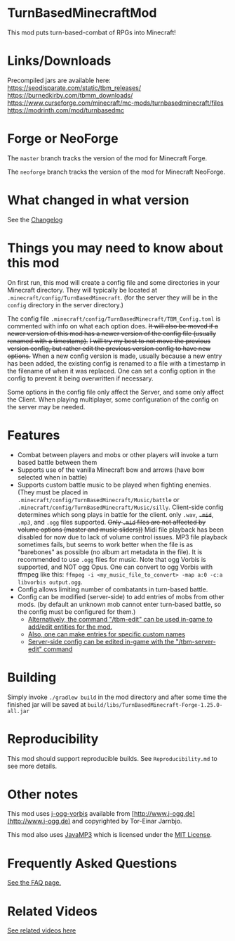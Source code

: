 # TurnBasedMinecraftMod

This mod puts turn-based-combat of RPGs into Minecraft!

# Links/Downloads

Precompiled jars are available here:  
https://seodisparate.com/static/tbm_releases/  
https://burnedkirby.com/tbmm_downloads/  
https://www.curseforge.com/minecraft/mc-mods/turnbasedminecraft/files  
https://modrinth.com/mod/turnbasedmc

# Forge or NeoForge

The `master` branch tracks the version of the mod for Minecraft Forge.

The `neoforge` branch tracks the version of the mod for Minecraft NeoForge.

# What changed in what version

See the [Changelog](https://github.com/Stephen-Seo/TurnBasedMinecraftMod/blob/master/Changelog.md)

# Things you may need to know about this mod

On first run, this mod will create a config file and some directories in your
Minecraft directory. They will typically be located at
`.minecraft/config/TurnBasedMinecraft`. (for the server they will be in the
`config` directory in the server directory.)

The config file `.minecraft/config/TurnBasedMinecraft/TBM_Config.toml` is commented
with info on what each option does. ~~It will also be moved if a newer version
of this mod has a newer version of the config file (usually renamed with a
timestamp).~~ ~~I will try my best to not move the previous version config, but rather
edit the previous version config to have new options.~~ When a new config version is made,
usually because a new entry has been added, the existing config is renamed to a file with
a timestamp in the filename of when it was replaced. One can set a config option in the
config to prevent it being overwritten if necessary.

Some options in the config file only affect the Server, and some only affect the Client.
When playing multiplayer, some configuration of the config on the server may be needed.

# Features

- Combat between players and mobs or other players will invoke a turn based battle
between them
- Supports use of the vanilla Minecraft bow and arrows (have bow selected when
in battle)
- Supports custom battle music to be played when fighting enemies. (They must
  be placed in `.minecraft/config/TurnBasedMinecraft/Music/battle` or
  `.minecraft/config/TurnBasedMinecraft/Music/silly`. Client-side config
  determines which song plays in battle for the client. only `.wav`,
  ~~`.mid`~~, `.mp3`, and `.ogg` files supported.  ~~Only `.mid` files are not
  affected by volume options (master and music sliders))~~ Midi file playback
  has been disabled for now due to lack of volume control issues. MP3 file
  playback sometimes fails, but seems to work better when the file is as
  "barebones" as possible (no album art metadata in the file). It is recommended
  to use `.ogg` files for music. Note that ogg Vorbis is supported, and NOT ogg
  Opus. One can convert to ogg Vorbis with ffmpeg like this: `ffmpeg -i
  <my_music_file_to_convert> -map a:0 -c:a libvorbis output.ogg`.
- Config allows limiting number of combatants in turn-based battle.
- Config can be modified (server-side) to add entries of mobs from other mods.
(by default an unknown mob cannot enter turn-based battle, so the config must be
configured for them.)
  - [Alternatively, the command "/tbm-edit" can be used in-game to add/edit
  entities for the mod.](https://www.youtube.com/watch?v=MK648OVHddE)
  - [Also, one can make entries for specific custom names](https://youtu.be/9lBETQFMd3A)
  - [Server-side config can be edited in-game with the "/tbm-server-edit" command](https://youtu.be/9xkbHNWkcIY)

# Building

Simply invoke `./gradlew build` in the mod directory and after some time the
finished jar will be saved at
`build/libs/TurnBasedMinecraft-Forge-1.25.0-all.jar`

# Reproducibility

This mod should support reproducible builds. See `Reproducibility.md` to see
more details.

# Other notes

This mod uses [j-ogg-vorbis](https://github.com/stephengold/j-ogg-all) available
from [http://www.j-ogg.de](http://www.j-ogg.de) and copyrighted by Tor-Einar
Jarnbjo.

This mod also uses [JavaMP3](https://github.com/kevinstadler/JavaMP3)
which is licensed under the [MIT License](https://github.com/kevinstadler/JavaMP3/blob/master/LICENSE).

# Frequently Asked Questions

[See the FAQ page.](https://github.com/Stephen-Seo/TurnBasedMinecraftMod/blob/master/FAQ.md)

# Related Videos

[See related videos here](https://burnedkirby.com/posts/tbmm/)
